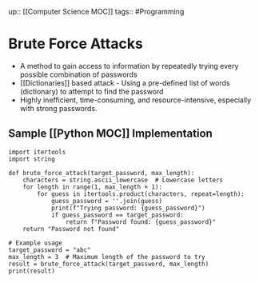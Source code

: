 up:: [[Computer Science MOC]]
tags:: #Programming  
# Brute Force Attacks
- A method to gain access to information by repeatedly trying every possible combination of passwords
- [[Dictionaries]] based attack - Using a pre-defined list of words (dictionary) to attempt to find the password
- Highly inefficient, time-consuming, and resource-intensive, especially with strong passwords.
## Sample [[Python MOC]] Implementation
```
import itertools
import string

def brute_force_attack(target_password, max_length):
    characters = string.ascii_lowercase  # Lowercase letters
    for length in range(1, max_length + 1):
        for guess in itertools.product(characters, repeat=length):
            guess_password = ''.join(guess)
            print(f"Trying password: {guess_password}")
            if guess_password == target_password:
                return f"Password found: {guess_password}"
    return "Password not found"

# Example usage
target_password = "abc"
max_length = 3  # Maximum length of the password to try
result = brute_force_attack(target_password, max_length)
print(result)

```